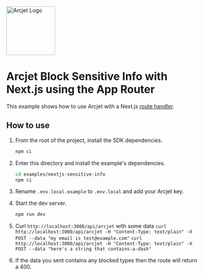 <a href="https://arcjet.com" target="_arcjet-home">
  <picture>
    <source media="(prefers-color-scheme: dark)" srcset="https://arcjet.com/logo/arcjet-dark-lockup-voyage-horizontal.svg">
    <img src="https://arcjet.com/logo/arcjet-light-lockup-voyage-horizontal.svg" alt="Arcjet Logo" height="128" width="auto">
  </picture>
</a>

# Arcjet Block Sensitive Info with Next.js using the App Router

This example shows how to use Arcjet with a Next.js [route
handler](https://nextjs.org/docs/app/building-your-application/routing/route-handlers).

## How to use

1. From the root of the project, install the SDK dependencies.

   ```bash
   npm ci
   ```

2. Enter this directory and install the example's dependencies.

   ```bash
   cd examples/nextjs-sensitive-info
   npm ci
   ```

3. Rename `.env.local.example` to `.env.local` and add your Arcjet key.

4. Start the dev server.

   ```bash
   npm run dev
   ```

5. Curl `http://localhost:3000/api/arcjet` with some data
   `curl http://localhost:3000/api/arcjet -H "Content-Type: text/plain" -X POST --data "my email is test@example.com"`
   `curl http://localhost:3000/api/arcjet -H "Content-Type: text/plain" -X POST --data "here's a string that contains-a-dash"`
6. If the data you sent contains any blocked types then the route will return a 400.
